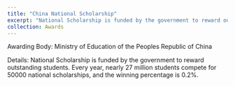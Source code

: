 ```yaml
---
title: "China National Scholarship"
excerpt: "National Scholarship is funded by the government to reward outstanding students. Every year, nearly 27 million students compete for 50000 national scholarships, and the winning percentage is 0.2%."
collection: Awards
---
```


Awarding Body: Ministry of Education of the Peoples Republic of China

Details: National Scholarship is funded by the government to reward outstanding students. Every year, nearly 27 million students compete for 50000 national scholarships, and the winning percentage is 0.2%.